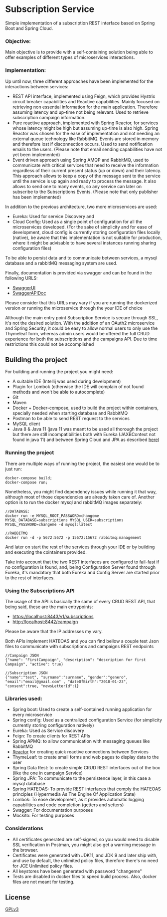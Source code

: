 # Subscription Service

Simple implementation of a subscription REST interface based on Spring Boot and Spring Cloud.

### Objective:

Main objective is to provide with a self-containing solution being able to offer examples of different types of 
microservices interactions. 

### Implementation:
Up until now, three different approaches have been implemented for the interactions between services:

- REST API interface, implemented using Feign, which provides Hystrix circuit breaker capabilities and Reactive capabilities. 
Mainly focused on retrieving non essential information for the main application. Therefore assuming latency and up-time
not being relevant. Used to retrieve subscription campaign information.
- Pure reactive approach, implemented with Spring Reactor, for services whose latency might be high but assuming up-time
is also high. Spring Reactor was chosen for the ease of implementation and not needing an external queue technology like
RabbitMQ. Events are stored in memory and therefore lost if disconnection occurs. Used to send notification emails to the users.
(Please note that email sending capabilities have not yet been implemented)
- Event driven approach using Spring AMQP and RabbitMQ, used to communicate with critical services that need to receive
the information regardless of their current present status (up or down) and their latency. This approach allows to keep
a copy of the message sent to the service until the service is up again and ready to process the message. It also allows
to send one to many events, so any service can later on subscribe to the Subscriptions Events. (Please note that only 
publisher has been implemented)

In addition to the previous architecture, two more microservices are used:
- Eureka: Used for service Discovery and
- Cloud Config: Used as a single point of configuration for all the microservices developed. (For the sake of simplicity
and for ease of development, cloud config is currently storing configuration files locally (native), be aware that this implementation is not suitable for production, where it might be advisable to have several instances running sharing configuration files)

To be able to persist data and to communicate between services, a mysql database and a rabbitMQ messaging system are used.

Finally, documentation is provided via swagger and can be found in the following URLS:

- [SwaggerUI](https://localhost:8443/swagger-ui.html)
- [SwaggerAPIDoc](https://localhost:8443/v2/api-docs)

Please consider that this URLs may vary if you are running the dockerized version or running the microservice through the your IDE of choice

Although the main entry point Subscription Service is secure through SSL, it's not the desired solution. With the addition
of an OAuth2 microservice and Spring Security, it could be easy to allow normal users to only use the Thymeleaf form, whereas
admin users would be offered the full CRUD experience for both the subscriptions and the campaigns API. Due to time 
restrictions this could not be accomplished


## Building the project

For building and running the project you might need:
- A suitable IDE (Intellij was used during development)
- Plugin for Lombok (otherwise the IDE will complain of not found methods and won't be able to autocomplete)
- Git
- Maven
- Docker + Docker-compose, used to build the project within containers, specially needed when starting database and RabbitMQ
- Postman to be able to send REST request to the services
- MySQL client
- Java 8 & Java 11 (java 11 was meant to be used all thorough the project but there are still incompatibilities both with
Eureka (JAXBContext not found in java 11) and between Spring Cloud and JPA as described [here](https://github.com/spring-cloud/spring-cloud-config/issues/1142))

### Running the project

There are multiple ways of running the project, the easiest one would be to just run:

    docker-compose build;
    docker-compose run;

Nonetheless, you might find dependency issues while running it that way, although most of those dependencies are already
taken care of. Another option is to run the docker mysql and rabbitMQ images separately:

    //DATABASE:
    docker run -e MYSQL_ROOT_PASSWORD=changeme MYSQL_DATABASE=subscriptions MYSQL_USER=subscriptions MYSQL_PASSWORD=changeme -d mysql:latest

    //RABBITMQ
    docker run -d -p 5672:5672 -p 15672:15672 rabbitmq:management

And later on start the rest of the services through your IDE or by building and executing the cointainers provided.

Take into account that the two REST interfaces are configured to fail-fast if no configuration is found, and, being 
Configuration Server found through Eureka, it's mandatory that both Eureka and Config Server are started prior to the
rest of interfaces.
        
### Using the Subscriptions API

The usage of the API is basically the same of every CRUD REST API, that being said, these are the main entrypoints:

- [https://localhost:8443/v1/subscriptions](https://localhost:8443/v1/subscriptions)
- [http://localhost:8442/campaign](http://localhost:8442/campaign)

Please be aware that the IP addresses my vary.

Both APIs implement HATEOAS and you can find bellow a couple test Json files to communicate with subscriptions and campaigns REST endpoints

    //Campaign JSON
	{"name": "FirstCampaign", "description": "description for first Campaign", "active": true}
	
	//Subscription JSON
	{"name":"test", "surname":"surname", "gender":"genero", "email":"email@gmail.com" , "dateOfBirth":"2018-01-23", "consent":true, "newsLetterId":1}
	
### Libraries used:

- Spring boot: Used to create a self-contained running application for every microservice
- Spring config: Used as a centralized configuration Service (for simplicity currently storing configuration natively)
- Eureka: Used as Service discovery
- Feign: To create clients for REST APIs
- Spring APMQ: to allow communication with messaging queues like RabbitMQ
- [Reactor](https://projectreactor.io/) for creating quick reactive connections between Services
- ThymeLeaf: to create small forms and web pages to display data to the user
- Spring Data Rest: to create simple CRUD REST interfaces out of the box (like the one in campaign Service)
- Spring JPA: To communicate to the persistence layer, in this case a mysql database
- Spring HATEOAS: To provide REST interfaces that comply the HATEOAS principles (Hypermedia As The Engine Of Application State)
- Lombok: To ease development, as it provides automatic logging capabilities and code completion (getters and setters)
- Swagger: For documentation purposes
- Mockito: For testing purposes

### Considerations
  - All certificates generated are self-signed, so you would need to disable SSL verification in Postman, you might also
  get a warning message in the browser.
  - Certificates were generated with JDK11, and JDK 9 and later ship with, and use by default, the unlimited policy 
  files, therefore there's no need for JCE Unlimited policy files.
  - All keystores have been generated with password "changeme" 
  - Tests are disabled in docker files to speed build process. Also, docker files are not meant for testing.

License
----
[GPLv3](https://www.gnu.org/licenses/gpl-3.0.en.html)

